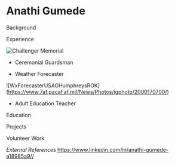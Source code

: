 #   **Anathi Gumede** 


Background

Experience

![Challenger Memorial](http://cache.boston.com/bonzai-fba/AP_Photo/2006/01/28/1138475136_3258.jpg)
 * Ceremonial Guardsman
 
 * Weather Forecaster

![WxForecasterUSAGHumphreysROK] (https://www.7af.pacaf.af.mil/News/Photos/igphoto/2000170700/) 
  
 * Adult Education Teacher

Education

Projects

Volunteer Work
    
_External References_
<https://www.linkedin.com/in/anathi-gumede-a18985a9//>

